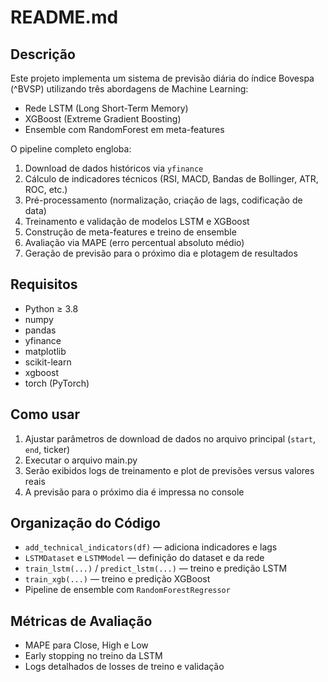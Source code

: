 # README.md
## Descrição
Este projeto implementa um sistema de previsão diária do índice Bovespa (^BVSP) utilizando três abordagens de Machine Learning:
  - Rede LSTM (Long Short-Term Memory)
  - XGBoost (Extreme Gradient Boosting)
  - Ensemble com RandomForest em meta-features

O pipeline completo engloba:
  1. Download de dados históricos via `yfinance`
  2. Cálculo de indicadores técnicos (RSI, MACD, Bandas de Bollinger, ATR, ROC, etc.)
  3. Pré-processamento (normalização, criação de lags, codificação de data)
  4. Treinamento e validação de modelos LSTM e XGBoost
  5. Construção de meta-features e treino de ensemble
  6. Avaliação via MAPE (erro percentual absoluto médio)
  7. Geração de previsão para o próximo dia e plotagem de resultados

## Requisitos
  - Python ≥ 3.8
  - numpy
  - pandas
  - yfinance
  - matplotlib
  - scikit-learn
  - xgboost
  - torch (PyTorch)

## Como usar
  1. Ajustar parâmetros de download de dados no arquivo principal (`start`, `end`, ticker)
  2. Executar o arquivo main.py
  3. Serão exibidos logs de treinamento e plot de previsões versus valores reais
  4. A previsão para o próximo dia é impressa no console


## Organização do Código
  - `add_technical_indicators(df)` — adiciona indicadores e lags  
  - `LSTMDataset` e `LSTMModel` — definição do dataset e da rede  
  - `train_lstm(...)` / `predict_lstm(...)` — treino e predição LSTM  
  - `train_xgb(...)` — treino e predição XGBoost  
  - Pipeline de ensemble com `RandomForestRegressor`

## Métricas de Avaliação
  - MAPE para Close, High e Low  
  - Early stopping no treino da LSTM  
  - Logs detalhados de losses de treino e validação

